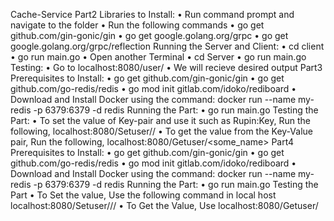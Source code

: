 Cache-Service
Part2
Libraries to Install:
•	Run command prompt and navigate to the folder
•	Run the following commands
•	go get github.com/gin-gonic/gin
•	go get google.golang.org/grpc
•	go get google.golang.org/grpc/reflection
Running the Server and Client:
•	cd client
•	go run main.go
•	Open another Terminal
•	cd Server
•	go run main.go
Testing:
•	Go to localhost:8080/user/<name>
•	We will recieve desired output
Part3
Prerequisites to Install:
•	go get github.com/gin-gonic/gin
•	go get github.com/go-redis/redis
•	go mod init gitlab.com/idoko/rediboard
•	Download and Install Docker using the command: docker run --name my-redis -p 6379:6379 -d redis
Running the Part:
•	go run main.go
Testing the Part:
•	To set the value of Key-pair and use it such as Rupin:Key, Run the following, localhost:8080/Setuser/<key>/<value>
•	To get the value from the Key-Value pair, Run the following, localhost:8080/Getuser/<some_name>
Part4
Prerequisites to Install:
•	go get github.com/gin-gonic/gin
•	go get github.com/go-redis/redis
•	go mod init gitlab.com/idoko/rediboard
•	Download and Install Docker using the command: docker run --name my-redis -p 6379:6379 -d redis
Running the Part:
•	go run main.go
Testing the Part
•	To Set the value, Use the following command in local host localhost:8080/Setuser/<name>/<class>/<roll>
•	To Get the Value, Use localhost:8080/Getuser/<name>


